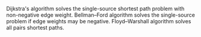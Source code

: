 Dijkstra's algorithm solves the single-source shortest path problem with non-negative edge weight.
Bellman–Ford algorithm solves the single-source problem if edge weights may be negative.
Floyd–Warshall algorithm solves all pairs shortest paths.
